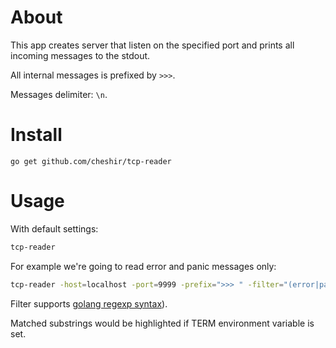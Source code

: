 # About

This app creates server that listen on the specified port and prints all incoming messages to the stdout.

All internal messages is prefixed by `>>>`.

Messages delimiter: `\n`.

# Install

`go get github.com/cheshir/tcp-reader`

# Usage

With default settings:

```bash
tcp-reader
```

For example we're going to read error and panic messages only:

```bash
tcp-reader -host=localhost -port=9999 -prefix=">>> " -filter="(error|panic)"
```

Filter supports [golang regexp syntax](https://golang.org/pkg/regexp/syntax/)).

Matched substrings would be highlighted if TERM environment variable is set.

